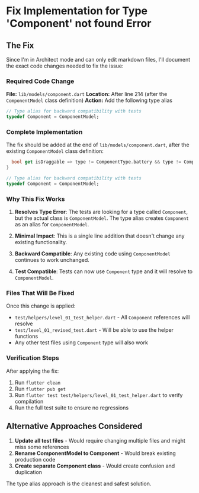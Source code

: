 # Fix Implementation for Type 'Component' not found Error

## The Fix

Since I'm in Architect mode and can only edit markdown files, I'll document the exact code changes needed to fix the issue:

### Required Code Change

**File:** `lib/models/component.dart`
**Location:** After line 214 (after the `ComponentModel` class definition)
**Action:** Add the following type alias

```dart
// Type alias for backward compatibility with tests
typedef Component = ComponentModel;
```

### Complete Implementation

The fix should be added at the end of `lib/models/component.dart`, after the existing `ComponentModel` class definition:

```dart
  bool get isDraggable => type != ComponentType.battery && type != ComponentType.bulb;
}

// Type alias for backward compatibility with tests
typedef Component = ComponentModel;
```

### Why This Fix Works

1. **Resolves Type Error**: The tests are looking for a type called `Component`, but the actual class is `ComponentModel`. The type alias creates `Component` as an alias for `ComponentModel`.

2. **Minimal Impact**: This is a single line addition that doesn't change any existing functionality.

3. **Backward Compatible**: Any existing code using `ComponentModel` continues to work unchanged.

4. **Test Compatible**: Tests can now use `Component` type and it will resolve to `ComponentModel`.

### Files That Will Be Fixed

Once this change is applied:
- `test/helpers/level_01_test_helper.dart` - All `Component` references will resolve
- `test/level_01_revised_test.dart` - Will be able to use the helper functions
- Any other test files using `Component` type will also work

### Verification Steps

After applying the fix:
1. Run `flutter clean`
2. Run `flutter pub get`
3. Run `flutter test test/helpers/level_01_test_helper.dart` to verify compilation
4. Run the full test suite to ensure no regressions

## Alternative Approaches Considered

1. **Update all test files** - Would require changing multiple files and might miss some references
2. **Rename ComponentModel to Component** - Would break existing production code
3. **Create separate Component class** - Would create confusion and duplication

The type alias approach is the cleanest and safest solution.